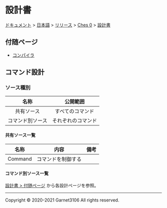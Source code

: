 # 設計書

[ドキュメント](../../../../index.md) > [日本語](../../../index.md) > [リリース](../../index.md) > [Ches 0](../index.md) > [設計書](./index.md)

## 付随ページ

- [コンパイラ](./compiler/index.md)

## コマンド設計

### ソース種別

|名称|公開範囲|
|:-:|:-:|
|共有ソース|すべてのコマンド|
|コマンド別ソース|それぞれのコマンド|

#### 共有ソース一覧

|名称|内容|備考|
|:-:|:-:|:-:|
|Command|コマンドを制御する||

#### コマンド別ソース一覧

[設計書 > 付随ページ](./index.md) から各設計ページを参照。

---

Copyright © 2020-2021 Garnet3106 All rights reserved.

